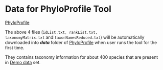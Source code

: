 # Data for PhyloProfile Tool
[PhyloProfile](https://github.com/BIONF/PhyloProfile)

The above 4 files (<code>idList.txt, rankList.txt, taxonomyMatrix.txt</code> and <code>taxonNamesReduced.txt</code>) will be automatically downloaded into **_data_** folder of [PhyloProfile](https://github.com/BIONF/PhyloProfile) when user runs the tool for the first time.

They contains taxonomy information for about 400 species that are present in [Demo data](https://github.com/BIONF/phyloprofile-data/tree/master/demo) set.
